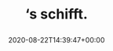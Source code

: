 ---
retweeted: false
source: <a href="http://twitter.com/#!/download/ipad" rel="nofollow">Twitter for iPad</a>
entities:
  hashtags: []
  symbols: []
  user_mentions: []
  urls:
  - url: https://t.co/WPBIB89cyl
    expanded_url: https://twitter.com/baschtdotcom/status/1297157585402044417
    display_url: twitter.com/baschtdotcom/s…
    indices:
    - '12'
    - '35'
display_text_range:
- '0'
- '35'
favorite_count: '0'
id_str: '1297181681242316800'
truncated: false
retweet_count: '0'
id: '1297181681242316800'
possibly_sensitive: false
created_at: Sat Aug 22 14:39:47 +0000 2020
favorited: false
full_text: "‘s schifft."
lang: de
quote_url: https://twitter.com/baschtdotcom/status/1297157585402044417
tags:
- pesos/twitter
date: '2020-08-22T14:39:47+00:00'
src: https://twitter.com/bascht/status/1297181681242316800
original_url: https://twitter.com/bascht/status/1297181681242316800
type: twitter_tweet
text: "‘s schifft."
title: "‘s schifft.\n"

---